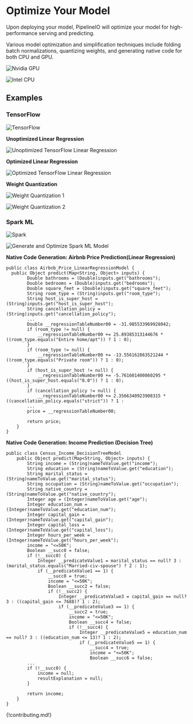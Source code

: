# Optimize Your Model 
Upon deploying your model, PipelineIO will optimize your model for high-performance serving and predicting.

Various model optimization and simplification techniques include folding batch normalizations, quantizing weights, and generating native code for both CPU and GPU.

![Nvidia GPU](/img/nvidia-cuda-338x181.png) 

![Intel CPU](/img/intel-logo-250x165.png)

## Examples

### TensorFlow
![TensorFlow](/img/tensorflow-logo-150x128.png)

**Unoptimized Linear Regression**

![Unoptimized TensorFlow Linear Regression](/img/unoptimized-tensorflow-linear.png)

**Optimized Linear Regression**

![Optimized TensorFlow Linear Regression](/img/optimized-tensorflow-linear.png)

**Weight Quantization**

![Weight Quantization 1](/img/weight-quantization-1.png)

![Weight Quantization 2](/img/weight-quantization-2.png)

### Spark ML
![Spark](/img/spark-logo-150x78.png)

![Generate and Optimize Spark ML Model](/img/ml-model-generating-and-optimizing.png) 

**Native Code Generation: Airbnb Price Prediction(Linear Regression)**
```
public class Airbnb_Price_LinearRegressionModel {
  public Object predict(Map<String, Object> inputs) {
        Double bathrooms = (Double)inputs.get("bathrooms");
        Double bedrooms = (Double)inputs.get("bedrooms");
        Double square_feet = (Double)inputs.get("square_feet");
        String room_type = (String)inputs.get("room_type");
        String host_is_super_host = (String)inputs.get("host_is_super_host");
        String cancellation_policy = (String)inputs.get("cancellation_policy");
        ...        
        Double __regressionTableNumber00 = -31.985533969928042;
        if (room_type != null) {
            __regressionTableNumber00 += 25.89385313144676 * ((room_type.equals("Entire home/apt")) ? 1 : 0);
        }
        if (room_type != null) {
            __regressionTableNumber00 += -13.556162863521244 * ((room_type.equals("Private room")) ? 1 : 0);
        }
        if (host_is_super_host != null) {
            __regressionTableNumber00 += -5.761601400860295 * ((host_is_super_host.equals("0.0")) ? 1 : 0);
        }
        if (cancellation_policy != null) {
            __regressionTableNumber00 += 2.3566340923908315 * ((cancellation_policy.equals("strict")) ? 1 : 
        ...
        price = __regressionTableNumber00;

        return price;
    }
}
```

**Native Code Generation: Income Prediction (Decision Tree)**
``` 
public class Census_Income_DecisionTreeModel
    public Object predict(Map<String, Object> inputs) {
        String income = (String)nameToValue.get("income");
        String education = (String)nameToValue.get("education");
        String marital_status = (String)nameToValue.get("marital_status");
        String occupation = (String)nameToValue.get("occupation");
        String native_country = (String)nameToValue.get("native_country");
        Integer age = (Integer)nameToValue.get("age");
        Integer education_num = (Integer)nameToValue.get("education_num");
        Integer capital_gain = (Integer)nameToValue.get("capital_gain");
        Integer capital_loss = (Integer)nameToValue.get("capital_loss");
        Integer hours_per_week = (Integer)nameToValue.get("hours_per_week");
        income = "<=50K";
        Boolean __succ0 = false;
        if (!__succ0) {
            Integer __predicateValue1 = marital_status == null? 3 : (marital_status.equals("Married-civ-spouse") ? 2 : 1);
            if (__predicateValue1 == 1) {
                __succ0 = true;
                income = "<=50K";
                Boolean __succ2 = false;
                if (!__succ2) {
                    Integer __predicateValue3 = capital_gain == null? 3 : ((capital_gain <= 7688)? 1 : 2);
                    if (__predicateValue3 == 1) {
                        __succ2 = true;
                        income = "<=50K";
                        Boolean __succ4 = false;
                        if (!__succ4) {
                            Integer __predicateValue5 = education_num == null? 3 : ((education_num <= 13)? 1 : 2);
                            if (__predicateValue5 == 1) {
                                __succ4 = true;
                                income = "<=50K";
                                Boolean __succ6 = false;
        ...
        if (!__succ0) {
            income = null;
            resultExplanation = null;
        }

        return income;         
    }
} 
```

{!contributing.md!}
